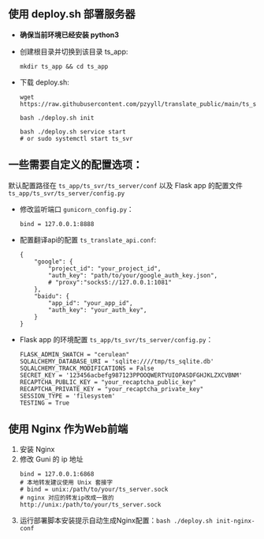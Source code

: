 ## 使用 deploy.sh 部署服务器

- **确保当前环境已经安装 python3**

- 创建根目录并切换到该目录 ts_app:

    ```shell
    mkdir ts_app && cd ts_app
    ```

- 下载 deploy.sh: 
    ```shell
    wget https://raw.githubusercontent.com/pzyyll/translate_public/main/ts_server/tools/deploy.sh

    bash ./deploy.sh init

    bash ./deploy.sh service start
    # or sudo systemctl start ts_svr
    ```
    
## 一些需要自定义的配置选项：

默认配置路径在 `ts_app/ts_svr/ts_server/conf`
以及 Flask app 的配置文件 `ts_app/ts_svr/ts_server/config.py`

- 修改监听端口 `gunicorn_config.py`：
    ```
    bind = 127.0.0.1:8888

    ```

- 配置翻译api的配置 `ts_translate_api.conf`:
    ```
    {
        "google": {
            "project_id": "your_project_id",
            "auth_key": "path/to/your/google_auth_key.json",
            # "proxy":"socks5://127.0.0.1:1081"
        },
        "baidu": {
            "app_id": "your_app_id",
            "auth_key": "your_auth_key",
        }
    }
    ```

- Flask app 的环境配置 `ts_app/ts_svr/ts_server/config.py`：

    ```
    FLASK_ADMIN_SWATCH = "cerulean"
    SQLALCHEMY_DATABASE_URI = 'sqlite:////tmp/ts_sqlite.db'
    SQLALCHEMY_TRACK_MODIFICATIONS = False
    SECRET_KEY = '123456acbefg987123PPOOQWERTYUIOPASDFGHJKLZXCVBNM'
    RECAPTCHA_PUBLIC_KEY = "your_recaptcha_public_key"
    RECAPTCHA_PRIVATE_KEY = "your_recaptcha_private_key"
    SESSION_TYPE = 'filesystem'
    TESTING = True
    ```

## 使用 Nginx 作为Web前端

1. 安装 Nginx
2. 修改 Guni 的 ip 地址
    ``` shell
    bind = 127.0.0.1:6868
    # 本地转发建议使用 Unix 套接字
    # bind = unix:/path/to/your/ts_server.sock
    # nginx 对应的转发ip改成一致的 http://unix:/path/to/your/ts_server.sock
    ```
3. 运行部署脚本安装提示自动生成Nginx配置：`bash ./deploy.sh init-nginx-conf`